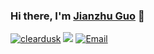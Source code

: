 ### Hi there, I'm [Jianzhu Guo](https://guojianzhu.com) 👋

<a href="https://github.com/cleardusk"><img src="https://komarev.com/ghpvc/?username=cleardusk" alt="cleardusk" /></a>
<a href="https://github.com/cleardusk?tab=followers"><img src="https://img.shields.io/github/followers/cleardusk"></a>
<a href="mailto:guojianzhu1994@gmail.com"><img src="https://img.shields.io/badge/Email-guojianzhu1994@gmail.com-pink" alt="Email" /></a>

<!-- ![cleardusk's github stats](https://github-readme-stats.vercel.app/api?&username=cleardusk&show_icons=true&count_private=true&hide=prs&theme=onedark) -->
<!-- [![github contribution grid snake animation](https://cdn.jsdelivr.net/gh/cleardusk/cleardusk@output/github-contribution-grid-snake.svg)](https://github.com/cleardusk) -->
<!-- [![github contribution grid snake animation](https://cdn.jsdelivr.net/gh/cleardusk/cleardusk@output/github-contribution-grid-snake-dark.svg)](https://github.com/cleardusk) -->
<!-- [![github contribution grid snake animation](https://cdn.jsdelivr.net/gh/cleardusk/cleardusk@output/github-contribution-grid-snake-dark.gif)](https://github.com/cleardusk) -->

<!-- ### Star History -->
<!-- [![Star History Chart](https://api.star-history.com/svg?repos=cleardusk/3DDFA_V2,cleardusk/3DDFA&type=Date)](https://star-history.com/#cleardusk/3DDFA_V2&cleardusk/3DDFA&Date) -->

